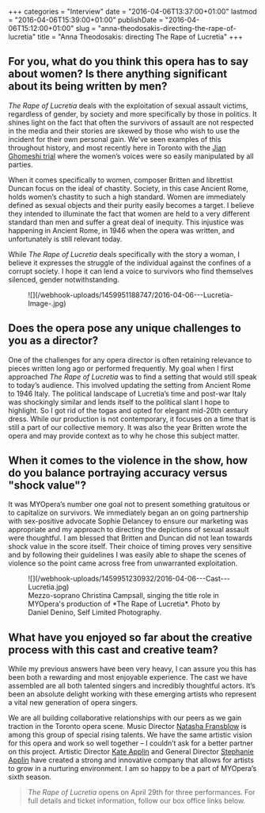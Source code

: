 +++
categories = "Interview"
date = "2016-04-06T13:37:00+01:00"
lastmod = "2016-04-06T15:39:00+01:00"
publishDate = "2016-04-06T15:12:00+01:00"
slug = "anna-theodosakis-directing-the-rape-of-lucretia"
title = "Anna Theodosakis: directing The Rape of Lucretia"
+++

## For you, what do you think this opera has to say about women? Is there anything significant about its being written by men?
 
*The Rape of Lucretia* deals with the exploitation of sexual assault victims, regardless of gender, by society and more specifically by those in politics. It shines light on the fact that often the survivors of assault are not respected in the media and their stories are skewed by those who wish to use the incident for their own personal gain. We’ve seen examples of this throughout history, and most recently here in Toronto with the [Jian Ghomeshi trial](http://www.theglobeandmail.com/news/national/jian-ghomeshi/article28476713/) where the women’s voices were so easily manipulated by all parties.
 
When it comes specifically to women, composer Britten and librettist Duncan focus on the ideal of chastity. Society, in this case Ancient Rome, holds women’s chastity to such a high standard. Women are immediately defined as sexual objects and their purity easily becomes a target. I believe they intended to illuminate the fact that women are held to a very different standard than men and suffer a great deal of inequity. This injustice was happening in Ancient Rome, in 1946 when the opera was written, and unfortunately is still relevant today.
 
While *The Rape of Lucretia* deals specifically with the story a woman, I believe it expresses the struggle of the individual against the confines of a corrupt society. I hope it can lend a voice to survivors who find themselves silenced, gender notwithstanding.

<figure data-type="image">
![](/webhook-uploads/1459951188747/2016-04-06---Lucretia-Image-.jpg)
</figure>
 
## Does the opera pose any unique challenges to you as a director?
 
One of the challenges for any opera director is often retaining relevance to pieces written long ago or performed frequently. My goal when I first approached *The Rape of Lucretia* was to find a setting that would still speak to today’s audience. This involved updating the setting from Ancient Rome to 1946 Italy. The political landscape of Lucretia’s time and post-war Italy was shockingly similar and lends itself to the political slant I hope to highlight. So I got rid of the togas and opted for elegant mid-20th century dress. While our production is not contemporary, it focuses on a time that is still a part of our collective memory. It was also the year Britten wrote the opera and may provide context as to why he chose this subject matter.

## When it comes to the violence in the show, how do you balance portraying accuracy versus "shock value"?
 
It was MYOpera’s number one goal not to present something gratuitous or to capitalize on survivors. We immediately began an on going partnership with sex-positive advocate Sophie Delancey to ensure our marketing was appropriate and my approach to directing the depictions of sexual assault were thoughtful. I am blessed that Britten and Duncan did not lean towards shock value in the score itself. Their choice of timing proves very sensitive and by following their guidelines I was easily able to shape the scenes of violence so the point came across free from unwarranted exploitation.

<figure data-type="image">
![](/webhook-uploads/1459951230932/2016-04-06---Cast---Lucretia.jpg)
<figcaption>Mezzo-soprano Christina Campsall, singing the title role in MYOpera's production of *The Rape of Lucretia*. Photo by Daniel Denino, Self Limited Photography.</figcaption>
</figure>
 
## What have you enjoyed so far about the creative process with this cast and creative team?
 
While my previous answers have been very heavy, I can assure you this has been both a rewarding and most enjoyable experience. The cast we have assembled are all both talented singers and incredibly thoughtful actors. It’s been an absolute delight working with these emerging artists who represent a vital new generation of opera singers. 

We are all building collaborative relationships with our peers as we gain traction in the Toronto opera scene. Music Director [Natasha Fransblow](https://www.myopera.ca/our-team/#natasha) is among this group of special rising talents. We have the same artistic vision for this opera and work so well together – I couldn’t ask for a better partner on this project. Artistic Director [Kate Applin](https://www.myopera.ca/our-team/#kate) and General Director [Stephanie Applin](https://www.myopera.ca/our-team/#stephanie) have created a strong and innovative company that allows for artists to grow in a nurturing environment. I am so happy to be a part of MYOpera’s sixth season. 

>*The Rape of Lucretia* opens on April 29th for three performances. For full details and ticket information, follow our box office links below.
